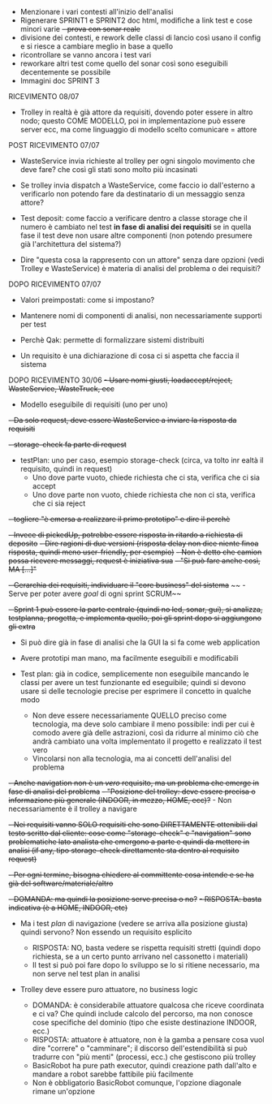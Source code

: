 - Menzionare i vari contesti all'inizio dell'analisi
- Rigenerare SPRINT1 e SPRINT2 doc html, modifiche a link test e cose minori varie
~~- prova con sonar reale~~
- divisione dei contesti, e rework delle classi di lancio così usano il config e si riesce a cambiare meglio in base a quello
- ricontrollare se vanno ancora i test vari
- reworkare altri test come quello del sonar così sono eseguibili decentemente se possibile
- Immagini doc SPRINT 3

RICEVIMENTO 08/07

- Trolley in realtà è già attore da requisiti, dovendo poter essere in altro nodo; questo COME MODELLO, poi in implementazione può essere server ecc, ma come linguaggio di modello scelto comunicare = attore

POST RICEVIMENTO 07/07

- WasteService invia richieste al trolley per ogni singolo movimento che deve fare? che così gli stati sono molto più incasinati

- Se trolley invia dispatch a WasteService, come faccio io dall'esterno a verificarlo non potendo fare da destinatario di un messaggio senza attore?

- Test deposit: come faccio a verificare dentro a classe storage che il numero è cambiato nel test **in fase di analisi dei requisiti** se in quella fase il test deve non usare altre componenti (non potendo presumere già l'architettura del sistema?)

- Dire "questa cosa la rappresento con un attore" senza dare opzioni (vedi Trolley e WasteService) è materia di analisi del problema o dei requisiti?

DOPO RICEVIMENTO 07/07

- Valori preimpostati: come si impostano?

- Mantenere nomi di componenti di analisi, non necessariamente supporti per test

- Perchè Qak: permette di formalizzare sistemi distribuiti

- Un requisito è una dichiarazione di cosa ci si aspetta che faccia il sistema

DOPO RICEVIMENTO 30/06
~~- Usare nomi giusti, loadaccept/reject, WasteService, WasteTruck, ecc~~

- Modello eseguibile di requisiti (uno per uno)

~~- Da solo request, deve essere WasteService a inviare la risposta da requisiti~~

~~- storage-check fa parte di request~~

- testPlan: uno per caso, esempio storage-check (circa, va tolto inr ealtà il requisito, quindi in request)
    - Uno dove parte vuoto, chiede richiesta che ci sta, verifica che ci sia accept
    - Uno dove parte non vuoto, chiede richiesta che non ci sta, verifica che ci sia reject


~~- togliere "è emersa a realizzare ~~il primo prototipo~~" e dire il perchè~~

~~- Invece di pickedUp, potrebbe essere risposta in ritardo a richiesta di deposito~~
    ~~- Dire ragioni di due versioni (risposta delay non dice niente finoa  risposta, quindi meno user-friendly, per esempio)~~
    ~~- Non è detto che camion possa ricevere messaggi, request è iniziativa sua~~
    ~~- "Si può fare anche così, MA [...]"~~

~~- Gerarchia dei requisiti, individuare il "core business" del sistema~~
~~    - Serve per poter avere *goal* di ogni sprint SCRUM~~

~~- Sprint 1 può essere la parte centrale (quindi no led, sonar, gui), si analizza, testplanna, progetta, e implementa quello, poi gli sprint dopo si aggiungono gli extra~~

- Si può dire già in fase di analisi che la GUI la si fa come web application

- Avere prototipi man mano, ma facilmente eseguibili e modificabili

- Test plan: già in codice, semplicemente non eseguibile mancando le classi per avere un test funzionante ed eseguibile; quindi si devono usare sì delle tecnologie precise per esprimere il concetto in qualche modo
    - Non deve essere necessariamente QUELLO preciso come tecnologia, ma deve solo cambiare il meno possibile: indi per cui è comodo avere già delle astrazioni, così da ridurre al minimo ciò che andrà cambiato una volta implementato il progetto e realizzato il test vero
    - Vincolarsi non alla tecnologia, ma ai concetti dell'analisi del problema

~~- Anche navigation non è un *vero* requisito, ma un problema che emerge in fase di analisi del problema~~
    ~~- "Posizione del trolley: deve essere precisa o informazione più generale (INDOOR, in mezzo, HOME, ecc)?~~
    - Non necessariamente è il trolley a navigare

~~- Nei requisiti vanno SOLO requisiti che sono DIRETTAMENTE ottenibili dal testo scritto dal cliente: cose come "storage-check" e "navigation" sono problematiche lato analista che emergono a parte e quindi da mettere in analisi (if any, tipo storage-check direttamente sta dentro al requisito request)~~

~~- Per ogni termine, bisogna chiedere al committente cosa intende e se ha già del software/materiale/altro~~

~~- DOMANDA: ma quindi la posizione serve precisa o no?~~
    ~~- RISPOSTA: basta indicativa (è a HOME, INDOOR, etc)~~

- Ma i test *plan* di navigazione (vedere se arriva alla posizione giusta) quindi servono? Non essendo un requisito esplicito
    - RISPOSTA: NO, basta vedere se rispetta requisiti stretti (quindi dopo richiesta, se a un certo punto arrivano nel cassonetto i materiali)
    - Il test si può poi fare dopo lo sviluppo se lo si ritiene necessario, ma non serve nel test plan in analisi

- Trolley deve essere puro attuatore, no business logic
    - DOMANDA: è considerabile attuatore qualcosa che riceve coordinata e ci va? Che quindi include calcolo del percorso, ma non conosce cose specifiche del dominio (tipo che esiste destinazione INDOOR, ecc.)
    - RISPOSTA: attuatore è attuatore, non è la gamba a pensare cosa vuol dire "correre" o "camminare"; il discorso dell'estendibilità si può tradurre con "più menti" (processi, ecc.) che gestiscono più trolley
    - BasicRobot ha pure path executor, quindi creazione path dall'alto e mandare a robot sarebbe fattibile più facilmente
    - Non è obbligatorio BasicRobot comunque, l'opzione diagonale rimane un'opzione